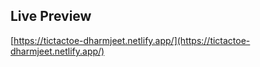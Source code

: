 ## Live Preview

[https://tictactoe-dharmjeet.netlify.app/](https://tictactoe-dharmjeet.netlify.app/)
